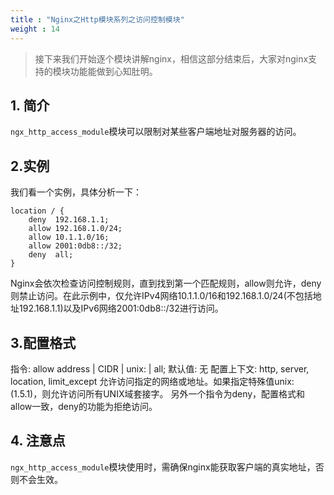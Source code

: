 ```yaml
---
title : "Nginx之Http模块系列之访问控制模块"
weight : 14 
---
```


> 接下来我们开始逐个模块讲解nginx，相信这部分结束后，大家对nginx支持的模块功能能做到心知肚明。 

## 1. 简介  
`ngx_http_access_module`模块可以限制对某些客户端地址对服务器的访问。


## 2.实例
我们看一个实例，具体分析一下： 

```shell
location / {
    deny  192.168.1.1;
    allow 192.168.1.0/24;
    allow 10.1.1.0/16;
    allow 2001:0db8::/32;
    deny  all;
}
```
Nginx会依次检查访问控制规则，直到找到第一个匹配规则，allow则允许，deny则禁止访问。在此示例中，仅允许IPv4网络10.1.1.0/16和192.168.1.0/24(不包括地址192.168.1.1)以及IPv6网络2001:0db8::/32进行访问。 

## 3.配置格式
指令: allow address | CIDR | unix: | all; 
默认值: 无 
配置上下文: http, server, location, limit_except 
允许访问指定的网络或地址。如果指定特殊值unix:(1.5.1)，则允许访问所有UNIX域套接字。 
另外一个指令为deny，配置格式和allow一致，deny的功能为拒绝访问。
## 4. 注意点
`ngx_http_access_module`模块使用时，需确保nginx能获取客户端的真实地址，否则不会生效。  

